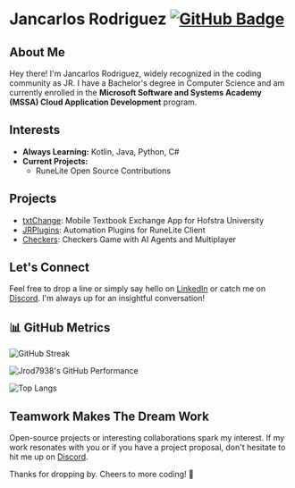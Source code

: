# Jancarlos Rodriguez [![GitHub Badge](https://img.shields.io/github/followers/Jrod7938?label=Followers&logo=GitHub&style=social)](https://github.com/Jrod7938)

## About Me  

Hey there! I'm Jancarlos Rodriguez, widely recognized in the coding community as JR. I have a Bachelor's degree in Computer Science and am currently enrolled in the **Microsoft Software and Systems Academy (MSSA) Cloud Application Development** program.

## Interests  

- **Always Learning:** Kotlin, Java, Python, C#  
- **Current Projects:**  
  - RuneLite Open Source Contributions  

## Projects  

- [txtChange](https://github.com/Jrod7938/txtChangeApp): Mobile Textbook Exchange App for Hofstra University
- [JRPlugins](https://github.com/Jrod7938/JRPlugins): Automation Plugins for RuneLite Client
- [Checkers](https://github.com/Jrod7938/MSSA/tree/main/Midterm): Checkers Game with AI Agents and Multiplayer

## Let's Connect  

Feel free to drop a line or simply say hello on [LinkedIn](https://www.linkedin.com/in/jancarlosrodriguez) or catch me on [Discord](https://discordapp.com/users/553761075892453398). I'm always up for an insightful conversation!  

## 📊 GitHub Metrics  

![GitHub Streak](https://github-readme-streak-stats.herokuapp.com/?user=Jrod7938&theme=tokyonight)  

![Jrod7938's GitHub Performance](https://github-readme-stats.vercel.app/api?username=Jrod7938&show_icons=true&count_private=true&hide=prs&theme=tokyonight)  

![Top Langs](https://github-readme-stats.vercel.app/api/top-langs/?username=Jrod7938&layout=compact&theme=tokyonight)  

## Teamwork Makes The Dream Work  

Open-source projects or interesting collaborations spark my interest. If my work resonates with you or if you have a project proposal, don't hesitate to hit me up on [Discord](https://discordapp.com/users/553761075892453398).  

Thanks for dropping by. Cheers to more coding! 🚀
